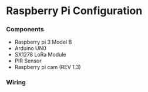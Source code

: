 # Raspberry Pi Configuration

### Components
- Raspberry pi 3 Model B
- Arduino UN0
- SX1278 LoRa Module
- PIR Sensor
- Raspberry pi cam (REV 1.3)

### Wiring

